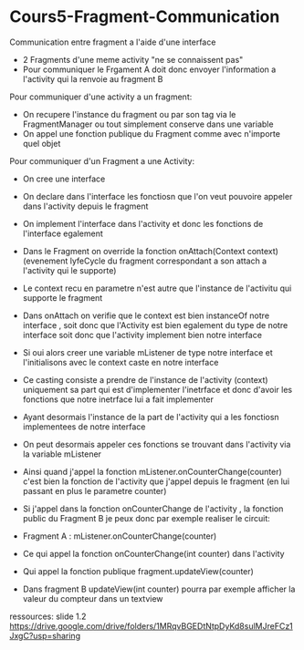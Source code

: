 # Cours5-Fragment-Communication
Communication entre fragment a l'aide d'une interface


- 2 Fragments d'une meme activity "ne se connaissent pas"
- Pour communiquer le Frgament A doit donc envoyer l'information a l'activity qui la renvoie au fragment B

Pour communiquer d'une activity a un fragment:

- On recupere l'instance du fragment ou par son tag via le FragmentManager ou tout simplement conserve dans une variable 
- On appel une fonction publique du Fragment comme avec n'importe quel objet

Pour communiquer d'un Fragment a une Activity:

- On cree une interface
- On declare dans l'interface les fonctiosn que l'on veut pouvoire appeler dans l'activity depuis le fragment
- On implement l'interface dans l'activity et donc les fonctions de l'interface egalement
- Dans le Fragment on override la fonction onAttach(Context context) (evenement lyfeCycle du fragment correspondant a son attach a l'activity qui le supporte)
- Le context recu en parametre n'est autre que l'instance de l'activitu qui supporte le fragment
- Dans onAttach on verifie que le context est bien instanceOf notre interface , soit donc que l'Activity est bien egalement du type de notre interface soit donc que l'activity implement bien notre interface
- Si oui alors creer une variable mListener de type notre interface et l'initialisons avec le context caste en notre interface
- Ce casting consiste a prendre de l'instance de l'activity (context) uniquement sa part qui est d'implementer l'inetrface et donc d'avoir les fonctions que notre inetrface lui a fait implementer
- Ayant desormais l'instance de la part de l'activity qui a les fonctiosn implementees de notre interface 
- On peut desormais appeler ces fonctions se trouvant dans l'activity via la variable mListener
- Ainsi quand j'appel la fonction mListener.onCounterChange(counter) c'est bien la fonction de l'activity que j'appel depuis le fragment (en lui passant en plus le parametre counter)

- Si j'appel dans la fonction onCounterChange de l'activity , la fonction public du Fragment B je peux donc par exemple realiser le circuit:
- Fragment A : mListener.onCounterChange(counter) 
- Ce qui appel la fonction onCounterChange(int counter) dans l'activity
- Qui appel la fonction publique fragment.updateView(counter)  
- Dans fragment B updateView(int counter) pourra par exemple afficher la valeur du compteur dans un textview


ressources: slide 1.2
https://drive.google.com/drive/folders/1MRqvBGEDtNtpDyKd8sulMJreFCz1JxgC?usp=sharing
